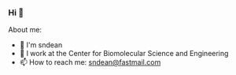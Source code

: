 ### Hi 👋

About me:

- 👨 I'm sndean
- 🧬 I work at the Center for Biomolecular Science and Engineering
- 📫 How to reach me: sndean@fastmail.com
